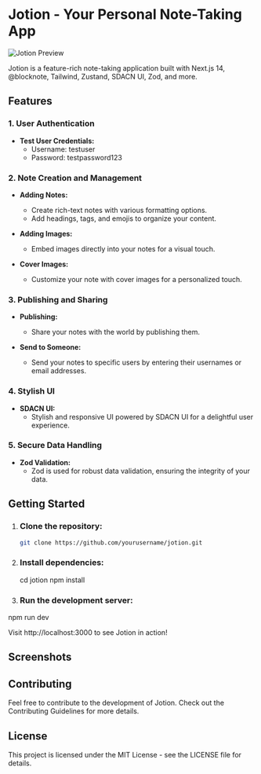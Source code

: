 # Jotion - Your Personal Note-Taking App

![Jotion Preview](preview.png)

Jotion is a feature-rich note-taking application built with Next.js 14, @blocknote, Tailwind, Zustand, SDACN UI, Zod, and more.

## Features

### 1. User Authentication

- **Test User Credentials:**
  - Username: testuser
  - Password: testpassword123

### 2. Note Creation and Management

- **Adding Notes:**
  - Create rich-text notes with various formatting options.
  - Add headings, tags, and emojis to organize your content.

- **Adding Images:**
  - Embed images directly into your notes for a visual touch.

- **Cover Images:**
  - Customize your note with cover images for a personalized touch.

### 3. Publishing and Sharing

- **Publishing:**
  - Share your notes with the world by publishing them.

- **Send to Someone:**
  - Send your notes to specific users by entering their usernames or email addresses.

### 4. Stylish UI

- **SDACN UI:**
  - Stylish and responsive UI powered by SDACN UI for a delightful user experience.

### 5. Secure Data Handling

- **Zod Validation:**
  - Zod is used for robust data validation, ensuring the integrity of your data.

## Getting Started

1. ### Clone the repository:

   ```bash
   git clone https://github.com/yourusername/jotion.git

2. ### Install dependencies:
   cd jotion
   npm install

3. ### Run the development server:
  npm run dev

Visit http://localhost:3000 to see Jotion in action!

## Screenshots

## Contributing
Feel free to contribute to the development of Jotion. Check out the Contributing Guidelines for more details.

## License
This project is licensed under the MIT License - see the LICENSE file for details.

